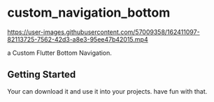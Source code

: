 # custom_navigation_bottom


https://user-images.githubusercontent.com/57009358/162411097-82113725-7562-42d3-a8e3-95ee47b42015.mp4

a Custom Flutter Bottom Navigation.

## Getting Started

Your can download it and use it into your projects. 
have fun with that.
